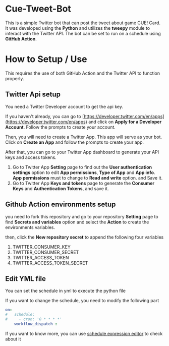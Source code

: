 # Cue-Tweet-Bot
This is a simple Twitter bot that can post the tweet about game CUE! Card. 
It was developed using the **Python** and utilizes the **tweepy** module to interact with the Twitter API. 
The bot can be set to run on a schedule using **GitHub Action**.

# How to Setup / Use
This requires the use of both GitHub Action and the Twitter API to function properly.

## Twitter Api setup
You need a Twitter Developer account to get the api key.

If you haven't already, you can go to [https://developer.twitter.com/en/apps](https://developer.twitter.com/en/apps)  and click on **Apply for a  Developer Account**. Follow the prompts to create your account.

Then, you will need to create a Twitter App. This app will serve as your bot. Click on **Create an App** and follow the prompts to create your app.

After that, you can go to your Twitter App dashboard to generate your API keys and access tokens. 
1. Go to Twitter App **Setting** page to find out the  **User authentication settings** option to edit **App permissions**, **Type of App** and  **App info**. **App permissions** must to change to **Read and write** option. and Save it.
2. Go to Twitter App **Keys and tokens** page to generate the **Consumer Keys** and  **Authentication Tokens**, and save it.

## Github Action environments setup

you need to fork this repository and go to your repository **Setting** page to find **Secrets and variables** option and select the **Action** to create the environments variables.

then, click the **New repository secret** to append the following four variables
1. TWITTER_CONSUMER_KEY 
2. TWITTER_CONSUMER_SECRET 
3. TWITTER_ACCESS_TOKEN 
4. TWITTER_ACCESS_TOKEN_SECRET 

## Edit YML file 
You can set the schedule in yml to execute the python file

If you want to change the schedule, you need to modify the following part
```yml
on:
#   schedule:
#     - cron: '0 * * * *'
    workflow_dispatch :
```
If you want to know more, you can use [ schedule expression editor](https://crontab.guru/) to check about it

#
